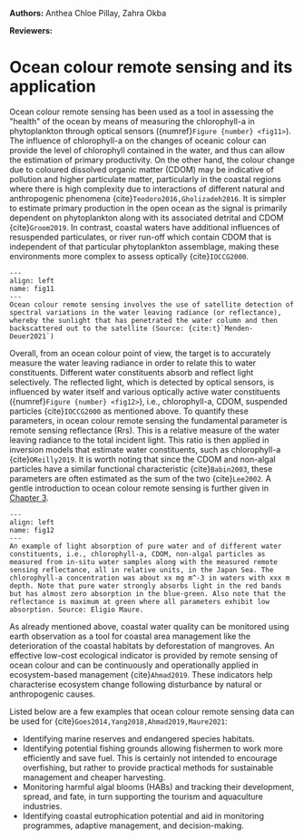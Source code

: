 <!-- @format -->

**Authors:** Anthea Chloe Pillay, Zahra Okba

**Reviewers:**

# Ocean colour remote sensing and its application

Ocean colour remote sensing has been used as a tool in assessing the "health" of
the ocean by means of measuring the chlorophyll-a in phytoplankton through
optical sensors ({numref}`Figure {number} <fig11>`). The influence of
chlorophyll-a on the changes of oceanic colour can provide the level of
chlorophyll contained in the water, and thus can allow the estimation of primary
productivity. On the other hand, the colour change due to coloured dissolved
organic matter (CDOM) may be indicative of pollution and higher particulate
matter, particularly in the coastal regions where there is high complexity due
to interactions of different natural and anthropogenic phenomena
{cite}`Teodoro2016,Gholizadeh2016`. It is simpler to estimate primary production
in the open ocean as the signal is primarily dependent on phytoplankton along
with its associated detrital and CDOM {cite}`Groom2019`. In contrast, coastal
waters have additional influences of resuspended particulates, or river run-off
which contain CDOM that is independent of that particular phytoplankton
assemblage, making these environments more complex to assess optically
{cite}`IOCCG2000`.

```{figure} ./figure11.jpg
---
align: left
name: fig11
---
Ocean colour remote sensing involves the use of satellite detection of spectral variations in the water leaving radiance (or reflectance), whereby the sunlight that has penetrated the water column and then backscattered out to the satellite (Source: {cite:t}`Menden-Deuer2021`)
```

Overall, from an ocean colour point of view, the target is to accurately measure
the water leaving radiance in order to relate this to water constituents.
Different water constituents absorb and reflect light selectively. The reflected
light, which is detected by optical sensors, is influenced by water itself and
various optically active water constituents ({numref}`Figure {number} <fig12>`),
i.e., chlorophyll-a, CDOM, suspended particles {cite}`IOCCG2000` as mentioned
above. To quantify these parameters, in ocean colour remote sensing the
fundamental parameter is remote sensing reflectance (Rrs). This is a relative
measure of the water leaving radiance to the total incident light. This ratio is
then applied in inversion models that estimate water constituents, such as
chlorophyll-a {cite}`OReilly2019`. It is worth noting that since the CDOM and
non-algal particles have a similar functional characteristic {cite}`Babin2003`,
these parameters are often estimated as the sum of the two {cite}`Lee2002`. A
gentle introduction to ocean colour remote sensing is further given in
[Chapter 3](chapter1).

```{figure} ./figure12.png
---
align: left
name: fig12
---
An example of light absorption of pure water and of different water constituents, i.e., chlorophyll-a, CDOM, non-algal particles as measured from in-situ water samples along with the measured remote sensing reflectance, all in relative units, in the Japan Sea. The chlorophyll-a concentration was about xx mg m^-3 in waters with xxx m depth. Note that pure water strongly absorbs light in the red bands but has almost zero absorption in the blue-green. Also note that the reflectance is maximum at green where all parameters exhibit low absorption. Source: Eligio Maure.
```

As already mentioned above, coastal water quality can be monitored using earth
observation as a tool for coastal area management like the deterioration of the
coastal habitats by deforestation of mangroves. An effective low-cost ecological
indicator is provided by remote sensing of ocean colour and can be continuously
and operationally applied in ecosystem-based management {cite}`Ahmad2019`. These
indicators help characterise ecosystem change following disturbance by natural
or anthropogenic causes.

Listed below are a few examples that ocean colour remote sensing data can be
used for {cite}`Goes2014,Yang2018,Ahmad2019,Maure2021`:

- Identifying marine reserves and endangered species habitats.
- Identifying potential fishing grounds allowing fishermen to work more
  efficiently and save fuel. This is certainly not intended to encourage
  overfishing, but rather to provide practical methods for sustainable
  management and cheaper harvesting.
- Monitoring harmful algal blooms (HABs) and tracking their development, spread,
  and fate, in turn supporting the tourism and aquaculture industries.
- Identifying coastal eutrophication potential and aid in monitoring programmes,
  adaptive management, and decision-making.
